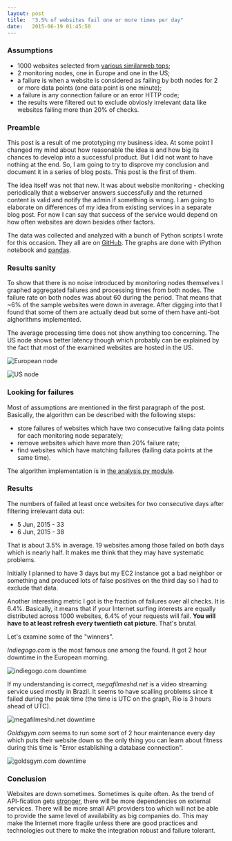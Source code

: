 ```yaml
---
layout: post
title:  "3.5% of websites fail one or more times per day"
date:   2015-06-19 01:45:50
---
```


### Assumptions

* 1000 websites selected from [various similarweb tops](http://www.similarweb.com/global);
* 2 monitoring nodes, one in Europe and one in the US;
* a failure is when a website is considered as failing by both nodes for 2 or more data points (one data point is one minute);
* a failure is any connection failure or an error HTTP code; 
* the results were filtered out to exclude obviosly irrelevant data like websites failing more than 20% of checks.

### Preamble

This post is a result of me prototyping my business idea. At some point I changed my mind about how reasonable the idea is and how big its chances to develop into a successful product. But I did not want to have nothing at the end. So, I am going to try to disprove my conclusion and document it in a series of blog posts. This post is the first of them. 

The idea itself was not that new. It was about website monitoring - checking periodically that a webserver answers successfully and the returned content is valid and notify the admin if something is wrong. I am going to elaborate on differences of my idea from existing services in a separate blog post. For now I can say that success of the service would depend on how often websites are down besides other factors.

The data was collected and analyzed with a bunch of Python scripts I wrote for this occasion. They all are on [GitHub](https://github.com/henadzit/webhealth). The graphs are done with iPython notebook and [pandas](http://pandas.pydata.org/).

### Results sanity

To show that there is no noise introduced by monitoring nodes themselves I graphed aggregated failures and processing times from both nodes. The failure rate on both nodes was about 60 during the period. That means that ~6% of the sample websites were down in average. After digging into that I found that some of them are actually dead but some of them have anti-bot alghorithms implemented.

The average processing time does not show anything too concerning. The US node shows better latency though which probably can be explained by the fact that most of the examined websites are hosted in the US.

![European node](/images/node_overal_europe.png)

![US node](/images/node_overal_us.png)

### Looking for failures

Most of assumptions are mentioned in the first paragraph of the post. Basically, the algorithm can be described with the following steps:

* store failures of websites which have two consecutive failing data points for each monitoring node separately;
* remove websites which have more than 20% failure rate;
* find websites which have matching failures (failing data points at the same time).

The algorithm implementation is in [the analysis.py module](https://github.com/henadzit/webhealth/blob/master/webhealth/analysis.py#L42).

### Results

The numbers of failed at least once websites for two consecutive days after filtering irrelevant data out:

* 5 Jun, 2015 - 33 
* 6 Jun, 2015 - 38

That is about 3.5% in average. 19 websites among those failed on both days which is nearly half. It makes me think that they may have systematic problems.

Initially I planned to have 3 days but my EC2 instance got a bad neighbor or something and produced lots of false positives on the third day so I had to exclude that data.

Another interesting metric I got is the fraction of failures over all checks. It is 6.4%. Basically, it means that if your Internet surfing interests are equally distributed across 1000 websites, 6.4% of your requests will fail. **You will have to at least refresh every twentieth cat picture**. That's brutal.

Let's examine some of the "winners".

*Indiegogo.com* is the most famous one among the found. It got 2 hour downtime in the European morning. 

![indiegogo.com downtime](/images/website_indiegogo.com.png)

If my understanding is correct, *megafilmeshd.net* is a video streaming service used mostly in Brazil. It seems to have scalling problems since it failed during the peak time (the time is UTC on the graph, Rio is 3 hours ahead of UTC).

![megafilmeshd.net downtime](/images/website_megafilmeshd.net.png)

*Goldsgym.com* seems to run some sort of 2 hour maintenance every day which puts their website down so the only thing you can learn about fitness during this time is "Error establishing a database connection".

![goldsgym.com downtime](/images/website_goldsgym.com.png)


### Conclusion

Websites are down sometimes. Sometimes is quite often. As the trend of API-fication gets [stronger](http://techcrunch.com/2015/03/18/battle-for-the-building-blocks/), there will be more dependencies on external services. There will be more small API providers too which will not be able to provide the same level of availability as big companies do. This may make the Internet more fragile unless there are good practices and technologies out there to make the integration robust and failure tolerant.
